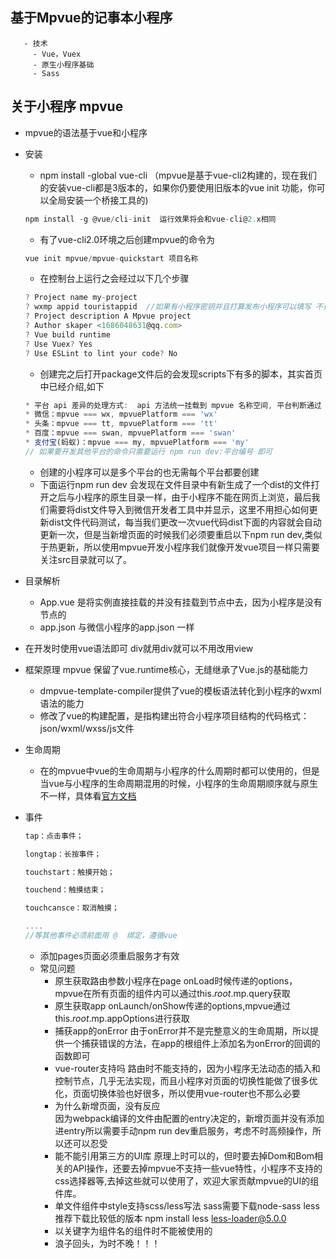 
## 基于Mpvue的记事本小程序
       - 技术
         - Vue，Vuex
         - 原生小程序基础
         - Sass
## 关于小程序 mpvue

   - mpvue的语法基于vue和小程序

   * 安装

     - npm install -global vue-cli （mpvue是基于vue-cli2构建的，现在我们的安装vue-cli都是3版本的，如果你仍要使用旧版本的vue init 功能，你可以全局安装一个桥接工具的)

     ```js
     npm install -g @vue/cli-init  运行效果将会和vue-cli@2.x相同
     ```

     - 有了vue-cli2.0环境之后创建mpvue的命令为

     ```js
     vue init mpvue/mpvue-quickstart 项目名称
     ```

     * 在控制台上运行之会经过以下几个步骤 

     ```js
     ? Project name my-project
     ? wxmp appid touristappid  //如果有小程序密钥并且打算发布小程序可以填写 不过不填后面可以补救 
     ? Project description A Mpvue project
     ? Author skaper <1686048631@qq.com>
     ? Vue build runtime
     ? Use Vuex? Yes
     ? Use ESLint to lint your code? No
     ```

     - 创建完之后打开package文件后的会发现scripts下有多的脚本，其实首页中已经介绍,如下

     ```js
     * 平台 api 差异的处理方式:  api 方法统一挂载到 mpvue 名称空间, 平台判断通过 mpvuePlatform 特征字符串
     * 微信：mpvue === wx, mpvuePlatform === 'wx'
     * 头条：mpvue === tt, mpvuePlatform === 'tt'
     * 百度：mpvue === swan, mpvuePlatform === 'swan'
     * 支付宝(蚂蚁)：mpvue === my, mpvuePlatform === 'my'
     // 如果要开发其他平台的命令只需要运行 npm run dev:平台编号 即可   
     ```

     - 创建的小程序可以是多个平台的也无需每个平台都要创建
     - 下面运行npm run dev 会发现在文件目录中有新生成了一个dist的文件打开之后与小程序的原生目录一样，由于小程序不能在网页上浏览，最后我们需要将dist文件导入到微信开发者工具中并显示，这里不用担心如何更新dist文件代码测试，每当我们更改一次vue代码dist下面的内容就会自动更新一次，但是当新增页面的时候我们必须要重启以下npm run dev,类似于热更新，所以使用mpvue开发小程序我们就像开发vue项目一样只需要关注src目录就可以了。

  * 目录解析

    - App.vue 是将实例直接挂载的并没有挂载到节点中去，因为小程序是没有节点的
    - app.json 与微信小程序的app.json 一样  

  * 在开发时使用vue语法即可 div就用div就可以不用改用view

  * 框架原理 mpvue 保留了vue.runtime核心，无缝继承了Vue.js的基础能力

    - dmpvue-template-compiler提供了vue的模板语法转化到小程序的wxml语法的能力
    - 修改了vue的构建配置，是指构建出符合小程序项目结构的代码格式：json/wxml/wxss/js文件

  * 生命周期

    - 在的mpvue中vue的生命周期与小程序的什么周期时都可以使用的，但是当vue与小程序的生命周期混用的时候，小程序的生命周期顺序就与原生不一样，具体看[官方文档](http://mpvue.com/mpvue/)

  * 事件

    ```js
    tap：点击事件；
    
    longtap：长按事件；
    
    touchstart：触摸开始；
    
    touchend：触摸结束；
    
    touchcansce：取消触摸；
    
    ....
    //等其他事件必须前面用 @  绑定，遵循vue
    ```

    * 添加pages页面必须重启服务才有效
    * 常见问题
      - 原生获取路由参数小程序在page onLoad时候传递的options，mpvue在所有页面的组件内可以通过this.$root.$mp.query获取
      - 原生获取app onLaunch/onShow传递的options,mpvue通过this.$root.$mp.appOptions进行获取
      - 捕获app的onError
        由于onError并不是完整意义的生命周期，所以提供一个捕获错误的方法，在app的根组件上添加名为onError的回调的函数即可
      - vue-router支持吗
        路由时不能支持的，因为小程序无法动态的插入和控制节点，几乎无法实现，而且小程序对页面的切换性能做了很多优化，页面切换体验也好很多，所以使用vue-router也不那么必要
      - 为什么新增页面，没有反应  
        因为webpack编译的文件由配置的entry决定的，新增页面并没有添加进entry所以需要手动npm run dev重启服务，考虑不时高频操作，所以还可以忍受
      - 能不能引用第三方的UI库
        原理上时可以的，但时要去掉Dom和Bom相关的API操作，还要去掉mpvue不支持一些vue特性，小程序不支持的css选择器等,去掉这些就可以使用了，欢迎大家贡献mpvue的UI的组件库。
      - 单文件组件中style支持scss/less写法
        sass需要下载node-sass 
        less推荐下载比较低的版本 npm install less less-loader@5.0.0   
      - 以关键字为组件名的组件时不能被使用的   
      - 浪子回头，为时不晚！！！
